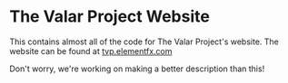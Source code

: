# The Valar Project Website
This contains almost all of the code for The Valar Project's website. The website can be found at [tvp.elementfx.com](http://tvp.elementfx.com)

Don't worry, we're working on making a better description than this!
